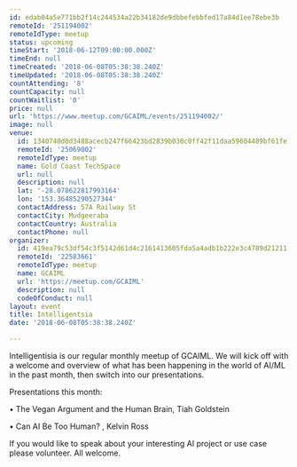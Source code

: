 ```yaml
---
id: edab04a5e771bb2f14c244534a22b34182de9dbbefebbfed17a84d1ee78ebe3b
remoteId: '251194002'
remoteIdType: meetup
status: upcoming
timeStart: '2018-06-12T09:00:00.000Z'
timeEnd: null
timeCreated: '2018-06-08T05:38:38.240Z'
timeUpdated: '2018-06-08T05:38:38.240Z'
countAttending: '8'
countCapacity: null
countWaitlist: '0'
price: null
url: 'https://www.meetup.com/GCAIML/events/251194002/'
image: null
venue:
  id: 1340740d0d3488acecb247f66423bd2839b030c0ff42f11daa59604489bf61fe
  remoteId: '25069002'
  remoteIdType: meetup
  name: Gold Coast TechSpace
  url: null
  description: null
  lat: '-28.078622817993164'
  lon: '153.36485290527344'
  contactAddress: 57A Railway St
  contactCity: Mudgeeraba
  contactCountry: Australia
  contactPhone: null
organizer:
  id: 419ea79c53df54c3f5142d61d4c2161413605fda5a4adb1b222e3c4789d21211
  remoteId: '22583661'
  remoteIdType: meetup
  name: GCAIML
  url: 'https://meetup.com/GCAIML'
  description: null
  codeOfConduct: null
layout: event
title: Intelligentsia
date: '2018-06-08T05:38:38.240Z'

---
```

<p>Intelligentisia is our regular monthly meetup of GCAIML. We will kick off with a welcome and overview of what has been happening in the world of AI/ML in the past month, then switch into our presentations.</p> <p>Presentations this month:</p> <p>• The Vegan Argument and the Human Brain, Tiah Goldstein</p> <p>• Can AI Be Too Human? , Kelvin Ross</p> <p>If you would like to speak about your interesting AI project or use case please volunteer. All welcome.</p>
